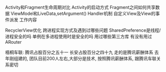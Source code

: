 Activity和Fragment生命周期对比
Activity的启动方式
Fragment之间如何共享数据 ViewModel和LiveData,setArgument()
Handler机制
自定义View及View的事件派发
工作内容

RecyclerView优化
跨进程实现方式及遇到过哪些问题
SharedPreference是线程/进程安全的吗
单例在多进程使用时是安全的吗
用过哪些第三方库
有没有用过ARouter



梧桐车联:
腾讯占股百分之五十一
长安占股百分之四十九
走的是腾讯薪酬体系
去年刚组建的, 团队目前200人左右,大部分是技术, 按照腾讯薪酬体系, 跟腾讯车联关系密切

